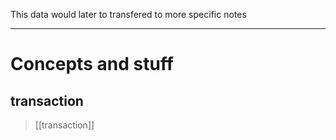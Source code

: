 This data would later to transfered to more specific notes

---
# Concepts and stuff

## transaction
> [[transaction]]
